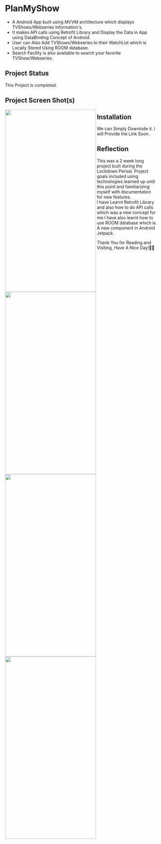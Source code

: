# 


# **PlanMyShow**
- A Android App built using MVVM architecture which displays TVShows/Webseries information's. 
- It makes API calls using Retrofit Library and Display the Data in App using DataBinding Concept of Android. 
- User can Also Add TVShows/Webseries to their WatchList which is Locally Stored Using ROOM database.
- Search Facility is also available to search your favorite TVShow/Webseries. 


## **Project Status**
This Project is completed.

## **Project Screen Shot(s)**
<img  align = "left" width="300" height="600" src="https://i.postimg.cc/BQyJyT3B/Screenshot-20210714-211438.png">
<img  align = "left" width="300" height="600" src="https://i.postimg.cc/YSBM2th4/Screenshot-20210714-211926.png">
<img  align = "left" width="300" height="600" src="https://i.postimg.cc/QtXD5Sgh/Screenshot-20210714-211950.png">
<img  align = "left" width="300" height="600" src="https://i.postimg.cc/Px2jMZKZ/Screenshot-20210714-212059.png">






## **Installation** 

We can Simply Downlode it. I will Provide the Link Soon.

## **Reflection**

This was a 2 week long project built during the Lockdown Period. Project goals included using technologies learned up until this point and familiarizing myself with documentation for new features.  
I have Learnt Retrofit Library and also how to do API calls which was a new concept for me.I have also learnt how to use ROOM database which is A new component in Android Jetpack.

Thank You for Reading and Visiting, Have A Nice Day!💚💙

